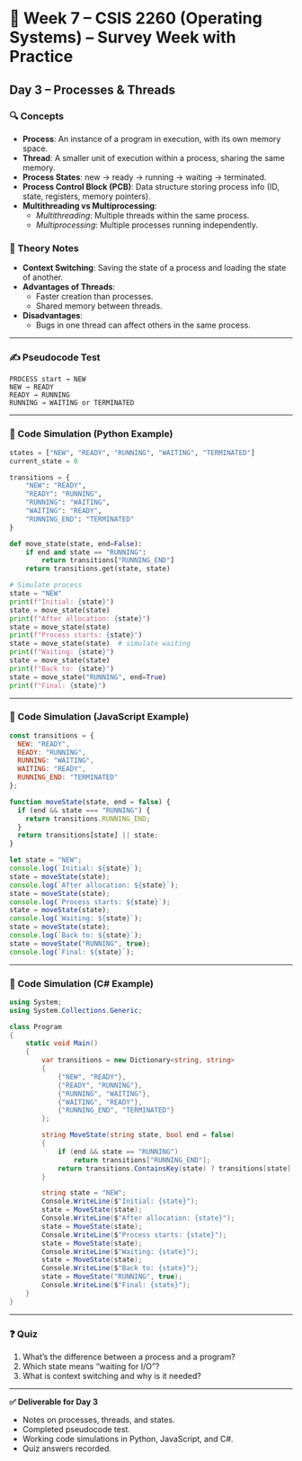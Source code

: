 # 📅 Week 7 – CSIS 2260 (Operating Systems) – Survey Week with Practice

## **Day 3 – Processes & Threads**

### 🔍 Concepts

- **Process**: An instance of a program in execution, with its own memory space.
- **Thread**: A smaller unit of execution within a process, sharing the same memory.
- **Process States**: new → ready → running → waiting → terminated.
- **Process Control Block (PCB)**: Data structure storing process info (ID, state, registers, memory pointers).
- **Multithreading vs Multiprocessing**:
  - *Multithreading*: Multiple threads within the same process.
  - *Multiprocessing*: Multiple processes running independently.

### 📖 Theory Notes

- **Context Switching**: Saving the state of a process and loading the state of another.
- **Advantages of Threads**:
  - Faster creation than processes.
  - Shared memory between threads.
- **Disadvantages**:
  - Bugs in one thread can affect others in the same process.

---

### ✍️ Pseudocode Test

```
PROCESS start → NEW
NEW → READY
READY → RUNNING
RUNNING → WAITING or TERMINATED
```

---

### 🧪 Code Simulation (Python Example)

```python
states = ["NEW", "READY", "RUNNING", "WAITING", "TERMINATED"]
current_state = 0

transitions = {
    "NEW": "READY",
    "READY": "RUNNING",
    "RUNNING": "WAITING",
    "WAITING": "READY",
    "RUNNING_END": "TERMINATED"
}

def move_state(state, end=False):
    if end and state == "RUNNING":
        return transitions["RUNNING_END"]
    return transitions.get(state, state)

# Simulate process
state = "NEW"
print(f"Initial: {state}")
state = move_state(state)
print(f"After allocation: {state}")
state = move_state(state)
print(f"Process starts: {state}")
state = move_state(state)  # simulate waiting
print(f"Waiting: {state}")
state = move_state(state)
print(f"Back to: {state}")
state = move_state("RUNNING", end=True)
print(f"Final: {state}")
```

---

### 🧪 Code Simulation (JavaScript Example)

```js
const transitions = {
  NEW: "READY",
  READY: "RUNNING",
  RUNNING: "WAITING",
  WAITING: "READY",
  RUNNING_END: "TERMINATED"
};

function moveState(state, end = false) {
  if (end && state === "RUNNING") {
    return transitions.RUNNING_END;
  }
  return transitions[state] || state;
}

let state = "NEW";
console.log(`Initial: ${state}`);
state = moveState(state);
console.log(`After allocation: ${state}`);
state = moveState(state);
console.log(`Process starts: ${state}`);
state = moveState(state);
console.log(`Waiting: ${state}`);
state = moveState(state);
console.log(`Back to: ${state}`);
state = moveState("RUNNING", true);
console.log(`Final: ${state}`);
```

---

### 🧪 Code Simulation (C# Example)

```csharp
using System;
using System.Collections.Generic;

class Program
{
    static void Main()
    {
        var transitions = new Dictionary<string, string>
        {
            {"NEW", "READY"},
            {"READY", "RUNNING"},
            {"RUNNING", "WAITING"},
            {"WAITING", "READY"},
            {"RUNNING_END", "TERMINATED"}
        };

        string MoveState(string state, bool end = false)
        {
            if (end && state == "RUNNING")
                return transitions["RUNNING_END"];
            return transitions.ContainsKey(state) ? transitions[state] : state;
        }

        string state = "NEW";
        Console.WriteLine($"Initial: {state}");
        state = MoveState(state);
        Console.WriteLine($"After allocation: {state}");
        state = MoveState(state);
        Console.WriteLine($"Process starts: {state}");
        state = MoveState(state);
        Console.WriteLine($"Waiting: {state}");
        state = MoveState(state);
        Console.WriteLine($"Back to: {state}");
        state = MoveState("RUNNING", true);
        Console.WriteLine($"Final: {state}");
    }
}
```

---

### ❓ Quiz

1. What’s the difference between a process and a program?
2. Which state means “waiting for I/O”?
3. What is context switching and why is it needed?

---

**✅ Deliverable for Day 3**

- Notes on processes, threads, and states.
- Completed pseudocode test.
- Working code simulations in Python, JavaScript, and C#.
- Quiz answers recorded.

